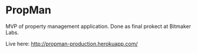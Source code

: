 PropMan
=====

MVP of property management application. Done as final prokect at Bitmaker Labs.

Live here: http://propman-production.herokuapp.com/
